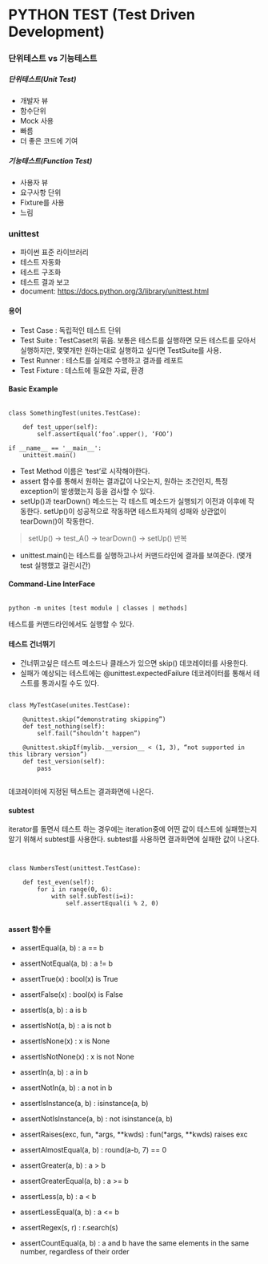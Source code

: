 # PYTHON TEST (Test Driven Development)

### 단위테스트 vs 기능테스트

##### 단위테스트(Unit Test)
- 개발자 뷰
- 함수단위
- Mock 사용
- 빠름
- 더 좋은 코드에 기여

##### 기능테스트(Function Test)
- 사용자 뷰
- 요구사항 단위
- Fixture를 사용
- 느림


### unittest
- 파이썬 표준 라이브러리
- 테스트 자동화
- 테스트 구조화
- 테스트 결과 보고
- document: https://docs.python.org/3/library/unittest.html

#### 용어
- Test Case : 독립적인 테스트 단위
- Test Suite 
: TestCaset의 묶음. 보통은 테스트를 실행하면 모든 테스트를 모아서 실행하지만, 몇몇개만 원하는대로 실행하고 싶다면 TestSuite를 사용.
- Test Runner 
: 테스트를 실제로 수행하고 결과를 레포트
- Test Fixture : 테스트에 필요한 자료, 환경


#### Basic Example
<pre><code>
class SomethingTest(unites.TestCase):

    def test_upper(self):
        self.assertEqual(‘foo’.upper(), ‘FOO’)

if __name__ == '__main__':
    unittest.main()
</code></pre>

- Test Method 이름은 ‘test’로 시작해야한다.
- assert 함수를 통해서 원하는 결과값이 나오는지, 원하는 조건인지, 특정 exception이 발생했는지 등을 검사할 수 있다.
- setUp()과 tearDown() 메소드는 각 테스트 메소드가 실행되기 이전과 이후에 작동한다. setUp()이 성공적으로 작동하면 테스트자체의 성패와 상관없이 tearDown()이 작동한다.
> setUp() -> test_A() -> tearDown() -> setUp() 반복
- unittest.main()는 테스트를 실행하고나서 커맨드라인에 결과를 보여준다. (몇개 test 실행했고 걸린시간)

#### Command-Line InterFace
<pre><code>
python -m unites [test module | classes | methods]
</code></pre>
테스트를 커맨드라인에서도 실행할 수 있다.

#### 테스트 건너뛰기
- 건너뛰고싶은 테스트 메소드나 클래스가 있으면 skip() 데코레이터를 사용한다.
- 실패가 예상되는 테스트에는 @unittest.expectedFailure 데코레이터를 통해서 테스트를 통과시킬 수도 있다. 
<pre><code>
class MyTestCase(unites.TestCase):

    @unittest.skip(“demonstrating skipping”)
    def test_nothing(self):
        self.fail(“shouldn’t happen”)

    @unittest.skipIf(mylib.__version__ < (1, 3), “not supported in this library version”)
    def test_version(self):
        pass

</code></pre>
데코레이터에 지정된 텍스트는 결과화면에 나온다.

#### subtest
iterator를 돌면서 테스트 하는 경우에는 iteration중에 어떤 값이 테스트에 실패했는지 알기 위해서 subtest를 사용한다. subtest를 사용하면 결과화면에 실패한 값이 나온다.
<pre><code>

class NumbersTest(unittest.TestCase):

    def test_even(self):
        for i in range(0, 6):
            with self.subTest(i=i):
                self.assertEqual(i % 2, 0)

</code></pre>


#### assert 함수들
- assertEqual(a, b) :	a == b	 
- assertNotEqual(a, b)	: a != b	 
- assertTrue(x) : bool(x) is True	 
- assertFalse(x) : bool(x) is False	 
- assertIs(a, b) : a is b
- assertIsNot(a, b) : a is not b
- assertIsNone(x) : x is None
- assertIsNotNone(x) : x is not None
- assertIn(a, b) : a in b
- assertNotIn(a, b) : a not in b
- assertIsInstance(a, b) : isinstance(a, b)	
- assertNotIsInstance(a, b) : not isinstance(a, b)
- assertRaises(exc, fun, *args, **kwds) : fun(*args, **kwds) raises exc	 

- assertAlmostEqual(a, b) : round(a-b, 7) == 0	 
- assertGreater(a, b) : a > b
- assertGreaterEqual(a, b) : a >= b
- assertLess(a, b) : a < b	
- assertLessEqual(a, b) : a <= b
- assertRegex(s, r) : r.search(s)
- assertCountEqual(a, b) : a and b have the same elements in the same number, regardless of their order

